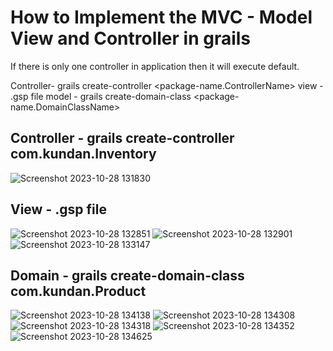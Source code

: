 # How to Implement the MVC - Model View and Controller in grails

If there is only one controller in application then it will execute default.


Controller- grails create-controller <package-name.ControllerName>
view - .gsp file
model - grails create-domain-class <package-name.DomainClassName>

## Controller - grails create-controller com.kundan.Inventory



![Screenshot 2023-10-28 131830](https://github.com/mindexpert7546/Learn-Grails/assets/89348788/d3cb49e8-1711-4adf-9a3e-a325c6b9b9a9)

## View - .gsp file 


![Screenshot 2023-10-28 132851](https://github.com/mindexpert7546/Learn-Grails/assets/89348788/c3f7de48-8d3b-4e71-ad62-1a68279a00e1)
![Screenshot 2023-10-28 132901](https://github.com/mindexpert7546/Learn-Grails/assets/89348788/e6e109ef-fbfd-41c8-8b4d-6fd6d658b6e2)
![Screenshot 2023-10-28 133147](https://github.com/mindexpert7546/Learn-Grails/assets/89348788/3284c7f2-9c3e-458b-abc4-94e0e4257a92)


## Domain - grails create-domain-class com.kundan.Product

![Screenshot 2023-10-28 134138](https://github.com/mindexpert7546/Learn-Grails/assets/89348788/10c7b94f-bd1f-4074-9b73-4ba1954e7270)
![Screenshot 2023-10-28 134308](https://github.com/mindexpert7546/Learn-Grails/assets/89348788/ee8fe328-b33f-42e4-a8bd-edcb8a9a9832)
![Screenshot 2023-10-28 134318](https://github.com/mindexpert7546/Learn-Grails/assets/89348788/3ed07df7-1c7b-4d05-b6fb-51452689e357)
![Screenshot 2023-10-28 134352](https://github.com/mindexpert7546/Learn-Grails/assets/89348788/d35452b9-ac04-48cd-83e2-800d725c51fd)
![Screenshot 2023-10-28 134625](https://github.com/mindexpert7546/Learn-Grails/assets/89348788/913bb876-ce60-461b-8b79-45c87894ab25)


